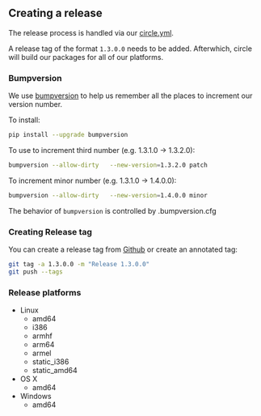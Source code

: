 ## Creating a release

The release process is handled via our [circle.yml](https://github.com/influxdata/chronograf/blob/master/circle.yml).

A release tag of the format `1.3.0.0` needs to be added. Afterwhich, circle
will build our packages for all of our platforms.

### Bumpversion

We use [bumpversion](https://github.com/peritus/bumpversion) to help us
remember all the places to increment our version number.

To install:

```sh
pip install --upgrade bumpversion
```

To use to increment third number (e.g. 1.3.1.0 -> 1.3.2.0):

```sh
bumpversion --allow-dirty   --new-version=1.3.2.0 patch
```

To increment minor number (e.g. 1.3.1.0 -> 1.4.0.0):

```sh
bumpversion --allow-dirty   --new-version=1.4.0.0 minor
```

The behavior of `bumpversion` is controlled by .bumpversion.cfg

### Creating Release tag

You can create a release tag from [Github](https://github.com/influxdata/chronograf/releases)
or create an annotated tag:

```sh
git tag -a 1.3.0.0 -m "Release 1.3.0.0"
git push --tags
```

### Release platforms

- Linux
  - amd64
  - i386
  - armhf
  - arm64
  - armel
  - static_i386
  - static_amd64
- OS X
  - amd64
- Windows
  - amd64
